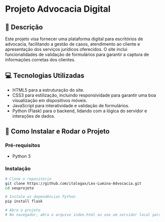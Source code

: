 # Projeto Advocacia Digital

## 📝 Descrição
Este projeto visa fornecer uma plataforma digital para escritórios de advocacia, facilitando a gestão de casos, atendimento ao cliente e apresentação dos serviços jurídicos oferecidos. O site inclui funcionalidades de validação de formulários para garantir a captura de informações corretas dos clientes.

## 💻 Tecnologias Utilizadas
- HTML5 para a estruturação do site.
- CSS3 para estilização, incluindo responsividade para garantir uma boa visualização em dispositivos móveis.
- JavaScript para interatividade e validação de formulários.
- Python (Flask) para o backend, lidando com a lógica do servidor e interações de dados.

## 🚀 Como Instalar e Rodar o Projeto

### Pré-requisitos
- Python 3

### Instalação
```bash
# Clone o repositório
git clone https://github.com/italogax/Lex-Lumina-Advocacia.git
cd seuprojeto

# Instale as dependências Python
pip install flask

# Abra o projeto
# No navegador, abra o arquivo index.html ou use um servidor local para o Python
